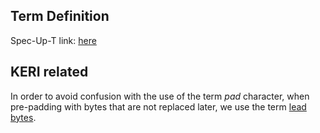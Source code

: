 ## Term Definition

Spec-Up-T link: <a href='https://weboftrust.github.io/WOT-terms/docs/glossary/pad'>here</a>

## KERI related
In order to avoid confusion with the use of the term _pad_ character, when pre-padding with bytes that are not replaced later, we use the term [lead bytes](lead-bytes). 